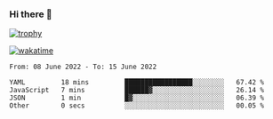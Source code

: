 ### Hi there 👋

[![trophy](https://github-profile-trophy.vercel.app/?username=cxnky&theme=dracula)](https://github.com/ryo-ma/github-profile-trophy)

[![wakatime](https://wakatime.com/badge/user/1c39c599-5497-41b9-a5be-2c4676e7fd23.svg)](https://wakatime.com/@1c39c599-5497-41b9-a5be-2c4676e7fd23)
<!--START_SECTION:waka-->

```text
From: 08 June 2022 - To: 15 June 2022

YAML         18 mins         █████████████████░░░░░░░░   67.42 %
JavaScript   7 mins          ██████▓░░░░░░░░░░░░░░░░░░   26.14 %
JSON         1 min           █▓░░░░░░░░░░░░░░░░░░░░░░░   06.39 %
Other        0 secs          ░░░░░░░░░░░░░░░░░░░░░░░░░   00.05 %
```

<!--END_SECTION:waka-->
